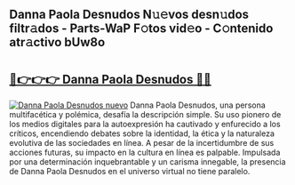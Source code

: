 ## Danna Paola Desnudos N𝚞𝚎vos desn𝚞dos filtr𝚊dos - Parts-WaP F𝚘tos vid𝚎o - C𝚘ntenido atr𝚊ctivo bUw8o

# <h2><a href="http://mb16mci.tromn.icu/?c=Danna+Paola+Desnudos">🔗👉👉👉 Danna Paola Desnudos 🔗🔗</a></h2>

[![Danna Paola Desnudos nuevo](https://i.imgur.com/pEAQMta.gif)](http://mb16mci.tromn.icu/?c=Danna+Paola+Desnudos)
Danna Paola Desnudos, una persona multifacética y polémica, desafía la descripción simple. Su uso pionero de los medios digitales para la autoexpresión ha cautivado y enfurecido a los críticos, encendiendo debates sobre la identidad, la ética y la naturaleza evolutiva de las sociedades en línea. A pesar de la incertidumbre de sus acciones futuras, su impacto en la cultura en línea es palpable. Impulsada por una determinación inquebrantable y un carisma innegable, la presencia de Danna Paola Desnudos en el universo virtual no tiene paralelo.
